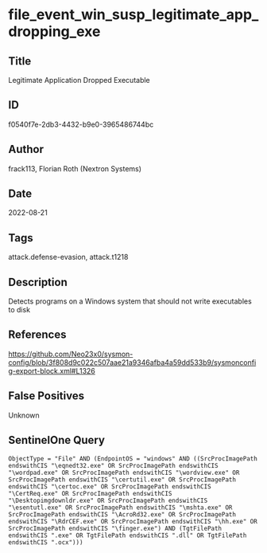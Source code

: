 # file_event_win_susp_legitimate_app_dropping_exe

## Title
Legitimate Application Dropped Executable

## ID
f0540f7e-2db3-4432-b9e0-3965486744bc

## Author
frack113, Florian Roth (Nextron Systems)

## Date
2022-08-21

## Tags
attack.defense-evasion, attack.t1218

## Description
Detects programs on a Windows system that should not write executables to disk

## References
https://github.com/Neo23x0/sysmon-config/blob/3f808d9c022c507aae21a9346afba4a59dd533b9/sysmonconfig-export-block.xml#L1326

## False Positives
Unknown

## SentinelOne Query
```
ObjectType = "File" AND (EndpointOS = "windows" AND ((SrcProcImagePath endswithCIS "\eqnedt32.exe" OR SrcProcImagePath endswithCIS "\wordpad.exe" OR SrcProcImagePath endswithCIS "\wordview.exe" OR SrcProcImagePath endswithCIS "\certutil.exe" OR SrcProcImagePath endswithCIS "\certoc.exe" OR SrcProcImagePath endswithCIS "\CertReq.exe" OR SrcProcImagePath endswithCIS "\Desktopimgdownldr.exe" OR SrcProcImagePath endswithCIS "\esentutl.exe" OR SrcProcImagePath endswithCIS "\mshta.exe" OR SrcProcImagePath endswithCIS "\AcroRd32.exe" OR SrcProcImagePath endswithCIS "\RdrCEF.exe" OR SrcProcImagePath endswithCIS "\hh.exe" OR SrcProcImagePath endswithCIS "\finger.exe") AND (TgtFilePath endswithCIS ".exe" OR TgtFilePath endswithCIS ".dll" OR TgtFilePath endswithCIS ".ocx")))

```